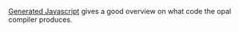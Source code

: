 [Generated Javascript](https://github.com/adambeynon/opal/wiki/Generated-Javascript) gives a good overview on what code the opal compiler produces.